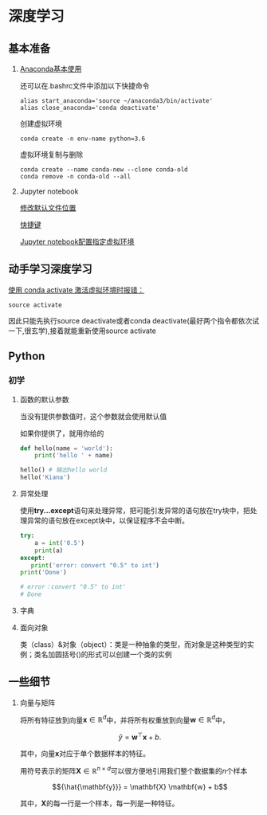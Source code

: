 # 深度学习

## 基本准备

1. [Anaconda基本使用](https://blog.csdn.net/miracleoa/article/details/106115730?spm=1001.2014.3001.5502)


   还可以在.bashrc文件中添加以下快捷命令
   ```
   alias start_anaconda='source ~/anaconda3/bin/activate'
   alias close_anaconda='conda deactivate'   
   ```

   创建虚拟环境

   ```
   conda create -n env-name python=3.6   
   ```   
   虚拟环境复制与删除
   ```
   conda create --name conda-new --clone conda-old   
   conda remove -n conda-old --all
   ```
2. Jupyter notebook

   [修改默认文件位置](https://blog.csdn.net/limanjihe/article/details/106317245)
   
   [快捷键](https://www.jianshu.com/p/2ea525a7c488)
   
   [Jupyter notebook配置指定虚拟环境](https://blog.csdn.net/YJ_tech_fan/article/details/104201053)

## 动手学习深度学习

[使用 conda activate 激活虚拟环境时报错：](https://blog.csdn.net/sdnuwjw/article/details/112448792)

```
source activate
```
因此只能先执行source deactivate或者conda deactivate(最好两个指令都依次试一下,很玄学),接着就能重新使用source activate




## Python

### 初学

1. 函数的默认参数

   当没有提供参数值时，这个参数就会使用默认值

   如果你提供了，就用你给的

   ```python
   def hello(name = 'world'):
       print('hello ' + name)
   
   hello() # 输出hello world
   hello('Kiana')
   ```

2. 异常处理

   使用**try...except**语句来处理异常，把可能引发异常的语句放在try块中，把处理异常的语句放在except块中，以保证程序不会中断。

   ```python
   try:
       a = int('0.5')
       print(a)
   except:
      print('error: convert "0.5" to int')
   print('Done')
   
   # error：convert "0.5" to int'
   # Done
   ```

3. 字典

4. 面向对象

   类（class）&对象（object）：类是一种抽象的类型，而对象是这种类型的实例；类名加圆括号()的形式可以创建一个类的实例

## 一些细节

1. 向量与矩阵

   将所有特征放到向量$\mathbf{x} \in \mathbb{R}^d$中，并将所有权重放到向量$\mathbf{w} \in \mathbb{R}^d$中，

   $$\hat{y} = \mathbf{w}^\top \mathbf{x} + b.$$

   其中，向量$\mathbf{x}$对应于单个数据样本的特征。

   

   用符号表示的矩阵$\mathbf{X} \in \mathbb{R}^{n \times d}$可以很方便地引用我们整个数据集的$n$个样本

   $${\hat{\mathbf{y}}} = \mathbf{X} \mathbf{w} + b$$

   其中，$\mathbf{X}$的每一行是一个样本，每一列是一种特征。

